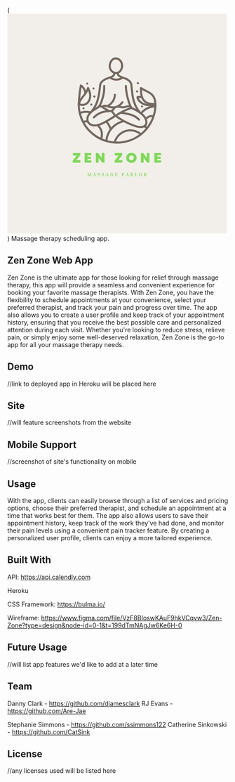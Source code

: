 
(![Zen Zone Logo](public/css/ZenZone.jpg))
Massage therapy scheduling app.



## Zen Zone Web App 
Zen Zone is the ultimate app for those looking for relief through massage therapy, this app will provide a seamless and convenient experience for booking your favorite massage therapists. With Zen Zone, you have the flexibility to schedule appointments at your convenience, select your preferred therapist, and track your pain and progress over time. The app also allows you to create a user profile and keep track of your appointment history, ensuring that you receive the best possible care and personalized attention during each visit. Whether you're looking to reduce stress, relieve pain, or simply enjoy some well-deserved relaxation, Zen Zone is the go-to app for all your massage therapy needs.


## Demo 
//link to deployed app in Heroku will be placed here 



## Site
//will feature screenshots from the website 


## Mobile Support
//screenshot of site's functionality on mobile 

## Usage 
 With the app, clients can easily browse through a list of services and pricing options, choose their preferred therapist, and schedule an appointment at a time that works best for them. The app also allows users to save their appointment history, keep track of the work they've had done, and monitor their pain levels using a convenient pain tracker feature. By creating a personalized user profile, clients can enjoy a more tailored experience. 




## Built With
API: https://api.calendly.com

Heroku

CSS Framework: https://bulma.io/ 

Wireframe: https://www.figma.com/file/VzF8BIoswKAuF9hkVCqvw3/Zen-Zone?type=design&node-id=0-1&t=199dTmNAgJw6Ke6H-0 




## Future Usage 
//will list app features we'd like to add at a later time 

## Team 
Danny Clark - https://github.com/djamesclark
RJ Evans - https://github.com/Are-Jae

Stephanie Simmons - https://github.com/ssimmons122 
Catherine Sinkowski - https://github.com/CatSink



## License 
//any licenses used will be listed here 